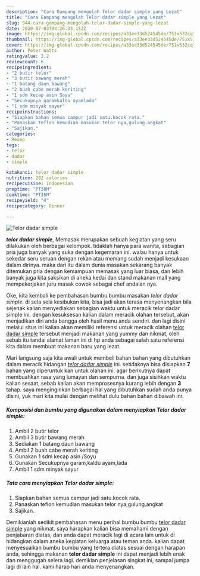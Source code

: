 ```yaml
---
description: "Cara Gampang mengolah Telor dadar simple yang Lezat"
title: "Cara Gampang mengolah Telor dadar simple yang Lezat"
slug: 944-cara-gampang-mengolah-telor-dadar-simple-yang-lezat
date: 2020-07-03T04:26:33.152Z
image: https://img-global.cpcdn.com/recipes/a33ee33d524545de/751x532cq70/telor-dadar-simple-foto-resep-utama.jpg
thumbnail: https://img-global.cpcdn.com/recipes/a33ee33d524545de/751x532cq70/telor-dadar-simple-foto-resep-utama.jpg
cover: https://img-global.cpcdn.com/recipes/a33ee33d524545de/751x532cq70/telor-dadar-simple-foto-resep-utama.jpg
author: Peter Watts
ratingvalue: 3.2
reviewcount: 6
recipeingredient:
- "2 butir telor"
- "3 butir bawang merah"
- "1 batang daun bawang"
- "2 buah cabe merah keriting"
- "1 sdm kecap asin Soyu"
- "Secukupnya garamkaldu ayamlada"
- "1 sdm minyak sayur"
recipeinstructions:
- "Siapkan bahan semua campur jadi satu.kocok rata."
- "Panaskan teflon kemudian masukan telor nya,gulung.angkat"
- "Sajikan."
categories:
- Resep
tags:
- telor
- dadar
- simple

katakunci: telor dadar simple 
nutrition: 282 calories
recipecuisine: Indonesian
preptime: "PT38M"
cooktime: "PT35M"
recipeyield: "4"
recipecategory: Dinner

---
```



![Telor dadar simple](https://img-global.cpcdn.com/recipes/a33ee33d524545de/751x532cq70/telor-dadar-simple-foto-resep-utama.jpg)

<b><i>telor dadar simple</i></b>, Memasak merupakan sebuah kegiatan yang seru dilakukan oleh berbagai kelompok. tidaklah hanya para wanita, sebagian pria juga banyak yang suka dengan kegemaran ini. walau hanya untuk sekedar seru seruan dengan rekan atau memang sudah menjadi kesukaan dalam dirinya. maka dari itu dalam dunia masakan sekarang banyak ditemukan pria dengan kemampuan memasak yang luar biasa, dan lebih banyak juga kita saksikan di aneka kedai dan stand makanan mall yang mempekerjakan juru masak cowok sebagai chef andalan nya.



Oke, kita kembali ke pembahasan bumbu bumbu masakan <i>telor dadar simple</i>. di sela sela kesibukan kita, bisa jadi akan terasa menyenangkan bila sejenak kalian menyediakan sebagian waktu untuk meracik telor dadar simple ini. dengan kesuksesan kalian dalam meracik olahan tersebut, akan menjadikan diri anda bangga oleh hasil menu anda sendiri. dan lagi disini melalui situs ini kalian akan memiliki referensi untuk meracik olahan <u>telor dadar simple</u> tersebut menjadi makanan yang yummy dan nikmat, oleh sebab itu tandai alamat laman ini di hp anda sebagai salah satu referensi kita dalam membuat makanan baru yang lezat.


Mari langsung saja kita awali untuk membeli bahan bahan yang dibutuhkan dalam meracik hidangan <u><i>telor dadar simple</i></u> ini. setidaknya bisa disiapkan <b>7</b> bahan yang diperuntuk kan untuk olahan ini. agar berikutnya dapat membuahkan rasa yang lumayan dan sempurna. dan juga sisihkan waktu kalian sesaat, sebab kalian akan memprosesnya kurang lebih dengan <b>3</b> tahap. saya menginginkan berbagai hal yang dibutuhkan sudah anda punya disini, yuk mari kita mulai dengan melihat dulu bahan bahan dibawah ini.

<!--inarticleads1-->

##### Komposisi dan bumbu yang digunakan dalam menyiapkan Telor dadar simple:

1. Ambil 2 butir telor
1. Ambil 3 butir bawang merah
1. Sediakan 1 batang daun bawang
1. Ambil 2 buah cabe merah keriting
1. Gunakan 1 sdm kecap asin /Soyu
1. Gunakan Secukupnya garam,kaldu ayam,lada
1. Ambil 1 sdm minyak sayur




<!--inarticleads2-->

##### Tata cara menyiapkan Telor dadar simple:

1. Siapkan bahan semua campur jadi satu.kocok rata.
1. Panaskan teflon kemudian masukan telor nya,gulung.angkat
1. Sajikan.




Demikianlah sedikit pembahasan menu perihal bumbu bumbu <u>telor dadar simple</u> yang nikmat. saya harapkan kalian bisa memahami dengan penjabaran diatas, dan anda dapat meracik lagi di acara lain untuk di hidangkan dalam aneka kegiatan keluarga atau teman anda. kalian dapat menyesuaikan bumbu bumbu yang tertera diatas sesuai dengan harapan anda, sehingga makanan <b>telor dadar simple</b> ini dapat menjadi lebih enak dan menggugah selera lagi. demikian penjelasan singkat ini, sampai jumpa lagi di lain hal. kami harap hari anda menyenangkan.
